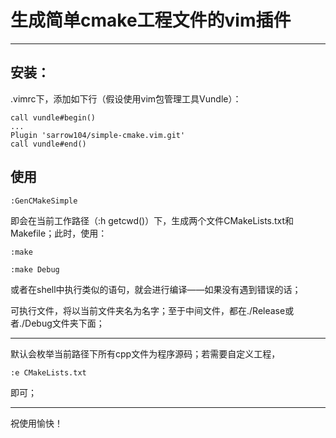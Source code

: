 # 生成简单cmake工程文件的vim插件

----------------------------------------------------------------------

## 安装：

.vimrc下，添加如下行（假设使用vim包管理工具Vundle）：

```vim
call vundle#begin()
...
Plugin 'sarrow104/simple-cmake.vim.git'
call vundle#end()
```

## 使用

```vim
:GenCMakeSimple
```

即会在当前工作路径（:h getcwd()）下，生成两个文件CMakeLists.txt和Makefile；此时，使用：

```vim
:make
```

```vim
:make Debug
```

或者在shell中执行类似的语句，就会进行编译——如果没有遇到错误的话；

可执行文件，将以当前文件夹名为名字；至于中间文件，都在./Release或者./Debug文件夹下面；

----------------------------------------------------------------------

默认会枚举当前路径下所有cpp文件为程序源码；若需要自定义工程，

```vim
:e CMakeLists.txt
```

即可；

----------------------------------------------------------------------

祝使用愉快！

